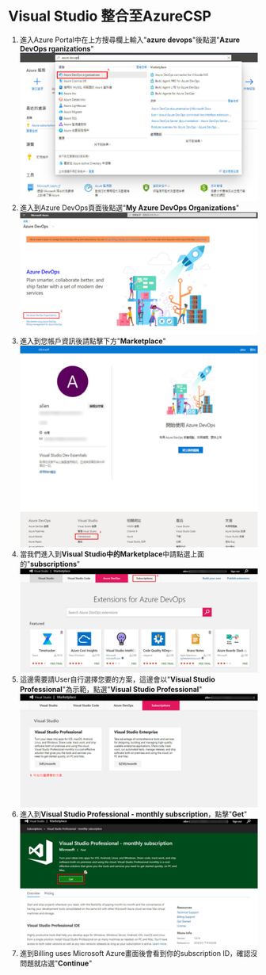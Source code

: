 # Visual Studio 整合至AzureCSP
1. 進入Azure Portal中在上方搜尋欄上輸入"**azure devops**"後點選"**Azure DevOps rganizations**" <br>
![GITHUB](https://github.com/A-0428/Azure/blob/main/Visual%20Studio%20in%20CSP/Visual%20Studio%20in%20CSP%20image/image1.jpg) <br>
2. 進入到Azure DevOps頁面後點選"**My Azure DevOps Organizations**" <br>
![GITHUB](https://github.com/A-0428/Azure/blob/main/Visual%20Studio%20in%20CSP/Visual%20Studio%20in%20CSP%20image/image2.jpg) <br>
3. 進入到您帳戶資訊後請點擊下方"**Marketplace**" <br>
![GITHUB](https://github.com/A-0428/Azure/blob/main/Visual%20Studio%20in%20CSP/Visual%20Studio%20in%20CSP%20image/image3.jpg) <br>
4. 當我們進入到**Visual Studio中的Marketplace**中請點選上面的"**subscriptions**" <br>
![GITHUB](https://github.com/A-0428/Azure/blob/main/Visual%20Studio%20in%20CSP/Visual%20Studio%20in%20CSP%20image/image4.jpg) <br>
5. 這邊需要請User自行選擇您要的方案，這邊會以"**Visual Studio Professional**"為示範，點選"**Visual Studio Professional**" <br>
![GITHUB](https://github.com/A-0428/Azure/blob/main/Visual%20Studio%20in%20CSP/Visual%20Studio%20in%20CSP%20image/image5.jpg) <br>
6. 進入到**Visual Studio Professional - monthly subscription**，點擊"**Get**" <br>
![GITHUB](https://github.com/A-0428/Azure/blob/main/Visual%20Studio%20in%20CSP/Visual%20Studio%20in%20CSP%20image/image6.jpg) <br>
7. 進到Billing uses Microsoft Azure畫面後會看到你的subscription ID，確認沒問題就店選"**Continue**" <br>

